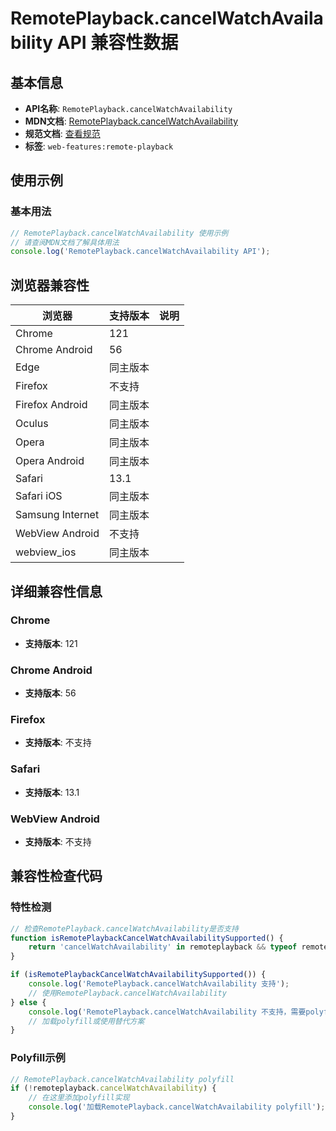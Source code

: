 # RemotePlayback.cancelWatchAvailability API 兼容性数据

## 基本信息

- **API名称**: `RemotePlayback.cancelWatchAvailability`
- **MDN文档**: [RemotePlayback.cancelWatchAvailability](https://developer.mozilla.org/docs/Web/API/RemotePlayback/cancelWatchAvailability)
- **规范文档**: [查看规范](https://w3c.github.io/remote-playback/#dom-remoteplayback-cancelwatchavailability)
- **标签**: `web-features:remote-playback`

## 使用示例

### 基本用法

```javascript
// RemotePlayback.cancelWatchAvailability 使用示例
// 请查阅MDN文档了解具体用法
console.log('RemotePlayback.cancelWatchAvailability API');
```

## 浏览器兼容性

| 浏览器 | 支持版本 | 说明 |
|--------|----------|------|
| Chrome | 121 |  |
| Chrome Android | 56 |  |
| Edge | 同主版本 |  |
| Firefox | 不支持 |  |
| Firefox Android | 同主版本 |  |
| Oculus | 同主版本 |  |
| Opera | 同主版本 |  |
| Opera Android | 同主版本 |  |
| Safari | 13.1 |  |
| Safari iOS | 同主版本 |  |
| Samsung Internet | 同主版本 |  |
| WebView Android | 不支持 |  |
| webview_ios | 同主版本 |  |

## 详细兼容性信息

### Chrome

- **支持版本**: 121

### Chrome Android

- **支持版本**: 56

### Firefox

- **支持版本**: 不支持

### Safari

- **支持版本**: 13.1

### WebView Android

- **支持版本**: 不支持

## 兼容性检查代码

### 特性检测

```javascript
// 检查RemotePlayback.cancelWatchAvailability是否支持
function isRemotePlaybackCancelWatchAvailabilitySupported() {
    return 'cancelWatchAvailability' in remoteplayback && typeof remoteplayback.cancelWatchAvailability === 'function';
}

if (isRemotePlaybackCancelWatchAvailabilitySupported()) {
    console.log('RemotePlayback.cancelWatchAvailability 支持');
    // 使用RemotePlayback.cancelWatchAvailability
} else {
    console.log('RemotePlayback.cancelWatchAvailability 不支持，需要polyfill');
    // 加载polyfill或使用替代方案
}
```

### Polyfill示例

```javascript
// RemotePlayback.cancelWatchAvailability polyfill
if (!remoteplayback.cancelWatchAvailability) {
    // 在这里添加polyfill实现
    console.log('加载RemotePlayback.cancelWatchAvailability polyfill');
}
```

